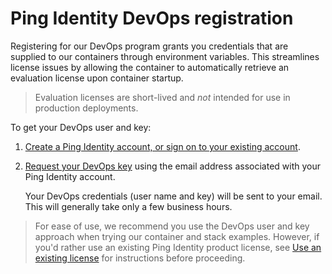# Ping Identity DevOps registration

Registering for our DevOps program grants you credentials that are supplied to our containers through environment variables. This streamlines license issues by allowing the container to automatically retrieve an evaluation license upon container startup. 

> Evaluation licenses are short-lived and *not* intended for use in production deployments.

To get your DevOps user and key:

1. [Create a Ping Identity account, or sign on to your existing account](https://www.pingidentity.com/en/account/sign-on.html).
2. [Request your DevOps key](https://bit.ly/ping-devops-request) using the email address associated with your Ping Identity account.

    Your DevOps credentials (user name and key) will be sent to your email. This will generally take only a few business hours.

> For ease of use, we recommend you use the DevOps user and key approach when trying our container and stack examples. However, if you'd rather use an existing Ping Identity product license, see [Use an existing license](existingLicense.md) for instructions before proceeding.

